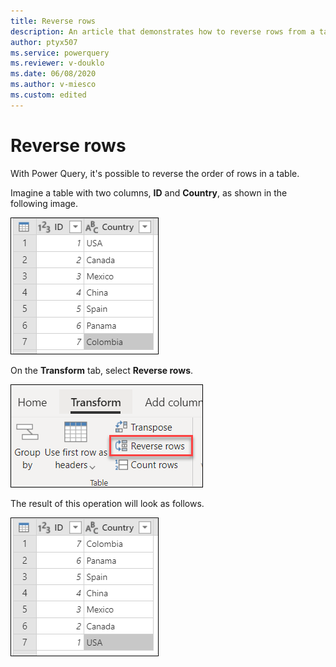 ```yaml
---
title: Reverse rows
description: An article that demonstrates how to reverse rows from a table in Power Query.
author: ptyx507
ms.service: powerquery
ms.reviewer: v-douklo
ms.date: 06/08/2020
ms.author: v-miesco
ms.custom: edited
---
```


# Reverse rows

With Power Query, it's possible to reverse the order of rows in a table. 

Imagine a table with two columns, **ID** and **Country**, as shown in the following image.

![Sample initial table](images/me-reverse-rows-original-table.png "needs detailed alt text")

On the **Transform** tab, select **Reverse rows**.

![Reverse rows command on the Transform tab](images/me-reverse-rows-icon.png "Reverse rows command on the Transform tab")

The result of this operation will look as follows.

![Output table after reversing rows](images/me-reverse-rows-final-table.png "needs detailed alt text")
